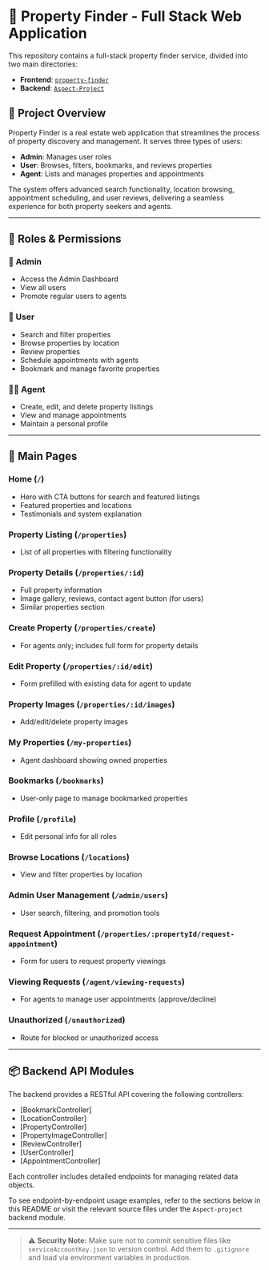 # 🏡 Property Finder - Full Stack Web Application

This repository contains a full-stack property finder service, divided into two main directories:

- **Frontend**: [`property-finder`](./property-finder)
- **Backend**: [`Aspect-Project`](./Aspect-Project)

## 🚀 Project Overview

Property Finder is a real estate web application that streamlines the process of property discovery and management. It serves three types of users:

- **Admin**: Manages user roles
- **User**: Browses, filters, bookmarks, and reviews properties
- **Agent**: Lists and manages properties and appointments

The system offers advanced search functionality, location browsing, appointment scheduling, and user reviews, delivering a seamless experience for both property seekers and agents.

---

## 🔐 Roles & Permissions

### 👑 Admin

- Access the Admin Dashboard
- View all users
- Promote regular users to agents

### 👤 User

- Search and filter properties
- Browse properties by location
- Review properties
- Schedule appointments with agents
- Bookmark and manage favorite properties

### 🧑‍💼 Agent

- Create, edit, and delete property listings
- View and manage appointments
- Maintain a personal profile

---

## 📄 Main Pages

### Home (`/`)

- Hero with CTA buttons for search and featured listings
- Featured properties and locations
- Testimonials and system explanation

### Property Listing (`/properties`)

- List of all properties with filtering functionality

### Property Details (`/properties/:id`)

- Full property information
- Image gallery, reviews, contact agent button (for users)
- Similar properties section

### Create Property (`/properties/create`)

- For agents only; includes full form for property details

### Edit Property (`/properties/:id/edit`)

- Form prefilled with existing data for agent to update

### Property Images (`/properties/:id/images`)

- Add/edit/delete property images

### My Properties (`/my-properties`)

- Agent dashboard showing owned properties

### Bookmarks (`/bookmarks`)

- User-only page to manage bookmarked properties

### Profile (`/profile`)

- Edit personal info for all roles

### Browse Locations (`/locations`)

- View and filter properties by location

### Admin User Management (`/admin/users`)

- User search, filtering, and promotion tools

### Request Appointment (`/properties/:propertyId/request-appointment`)

- Form for users to request property viewings

### Viewing Requests (`/agent/viewing-requests`)

- For agents to manage user appointments (approve/decline)

### Unauthorized (`/unauthorized`)

- Route for blocked or unauthorized access

---

## 📦 Backend API Modules

The backend provides a RESTful API covering the following controllers:

- [BookmarkController]
- [LocationController]
- [PropertyController]
- [PropertyImageController]
- [ReviewController]
- [UserController]
- [AppointmentController]

Each controller includes detailed endpoints for managing related data objects.

To see endpoint-by-endpoint usage examples, refer to the sections below in this README or visit the relevant source files under the `Aspect-project` backend module.

---

> ⚠️ **Security Note:**
> Make sure not to commit sensitive files like `serviceAccountKey.json` to version control. Add them to `.gitignore` and load via environment variables in production.
